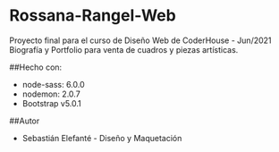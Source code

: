 # Rossana-Rangel-Web

Proyecto final para el curso de Diseño Web de CoderHouse - Jun/2021
Biografía y Portfolio para venta de cuadros y piezas artísticas.

##Hecho con:
* node-sass: 6.0.0
* nodemon: 2.0.7
* Bootstrap v5.0.1

##Autor
* Sebastián Elefanté - Diseño y Maquetación


